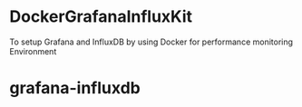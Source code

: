 # DockerGrafanaInfluxKit
To setup Grafana and InfluxDB by using Docker for performance monitoring Environment
# grafana-influxdb
